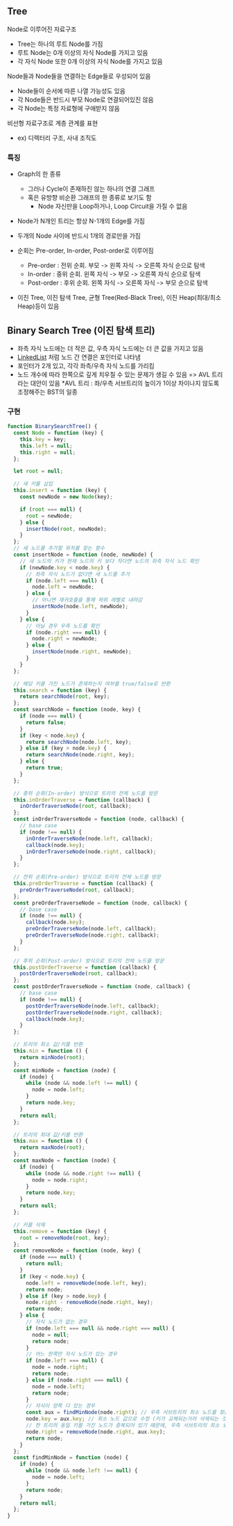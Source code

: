 ## Tree

Node로 이루어진 자료구조

- Tree는 하나의 루트 Node를 가짐
- 루트 Node는 0개 이상의 자식 Node를 가지고 있음
- 각 자식 Node 또한 0개 이상의 자식 Node를 가지고 있음

Node들과 Node들을 연결하는 Edge들로 우성되어 있음

- Node들이 순서에 따른 나열 가능성도 있음
- 각 Node들은 반드시 부모 Node로 연결되어있진 않음
- 각 Node는 특정 자료형에 구애받지 않음

비선형 자료구조로 계층 관계를 표현

- ex) 디렉터리 구조, 사내 조직도

### 특징

- Graph의 한 종류

  - 그러나 Cycle이 존재하진 않는 하나의 연결 그래프
  - 혹은 유방향 비순환 그래프의 한 종류로 보기도 함
    - Node 자신만을 Loop하거나, Loop Circuit을 가질 수 없음

- Node가 N개인 트리는 항상 N-1개의 Edge를 가짐
- 두개의 Node 사이에 반드시 1개의 경로만을 가짐
- 순회는 Pre-order, In-order, Post-order로 이루어짐
  - Pre-order : 전위 순회. 부모 -> 왼쪽 자식 -> 오른쪽 자식 순으로 탐색
  - In-order : 중위 순회. 왼쪽 자식 -> 부모 -> 오른쪽 자식 순으로 탐색
  - Post-order : 후위 순회. 왼쪽 자식 -> 오른쪽 자식 -> 부모 순으로 탐색
- 이진 Tree, 이진 탐색 Tree, 균형 Tree(Red-Black Tree), 이진 Heap(최대/최소 Heap)등이 있음

## Binary Search Tree (이진 탐색 트리)

- 좌측 자식 노드에는 더 작은 값, 우측 자식 노드에는 더 큰 값을 가지고 있음
- [LinkedList](https://github.com/Soujiro-a/TIL/blob/main/Data%20Structure/LinkedList.md) 처럼 노드 간 연결은 포인터로 나타냄
- 포인터가 2개 있고, 각각 좌측/우측 자식 노드를 가리킴
- 노드 개수에 따라 한쪽으로 깊게 치우칠 수 있는 문제가 생길 수 있음
  => AVL 트리라는 대안이 있음
  \*AVL 트리 : 좌/우측 서브트리의 높이가 1이상 차이나지 않도록 조정해주는 BST의 일종

### 구현

```js
function BinarySearchTree() {
  const Node = function (key) {
    this.key = key;
    this.left = null;
    this.right = null;
  };

  let root = null;

  // 새 키를 삽입
  this.insert = function (key) {
    const newNode = new Node(key);

    if (root === null) {
      root = newNode;
    } else {
      insertNode(root, newNode);
    }
  };
  // 새 노드를 추가할 위치를 찾는 함수
  const insertNode = function (node, newNode) {
    // 새 노드의 키가 현재 노드의 키 보다 작다면 노드의 좌측 자식 노드 확인
    if (newNode.key < node.key) {
      // 좌측 자식 노드가 없다면 새 노드를 추가
      if (node.left === null) {
        node.left = newNode;
      } else {
        // 아니면 재귀호출을 통해 하위 레벨로 내려감
        insertNode(node.left, newNode);
      }
    } else {
      // 아닐 경우 우측 노드를 확인
      if (node.right === null) {
        node.right = newNode;
      } else {
        insertNode(node.right, newNode);
      }
    }
  };

  // 해당 키를 가진 노드가 존재하는지 여부를 true/false로 반환
  this.search = function (key) {
    return searchNode(root, key);
  };
  const searchNode = function (node, key) {
    if (node === null) {
      return false;
    }
    if (key < node.key) {
      return searchNode(node.left, key);
    } else if (key > node.key) {
      return searchNode(node.right, key);
    } else {
      return true;
    }
  };

  // 중위 순회(In-order) 방식으로 트리의 전체 노드를 방문
  this.inOrderTraverse = function (callback) {
    inOrderTraverseNode(root, callback);
  };
  const inOrderTraverseNode = function (node, callback) {
    // base case
    if (node !== null) {
      inOrderTraverseNode(node.left, callback);
      callback(node.key);
      inOrderTraverseNode(node.right, callback);
    }
  };

  // 전위 순회(Pre-order) 방식으로 트리의 전체 노드를 방문
  this.preOrderTraverse = function (callback) {
    preOrderTraverseNode(root, callback);
  };
  const preOrderTraverseNode = function (node, callback) {
    // base case
    if (node !== null) {
      callback(node.key);
      preOrderTraverseNode(node.left, callback);
      preOrderTraverseNode(node.right, callback);
    }
  };

  // 후위 순회(Post-order) 방식으로 트리의 전체 노드를 방문
  this.postOrderTraverse = function (callback) {
    postOrderTraverseNode(root, callback);
  };
  const postOrderTraverseNode = function (node, callback) {
    // base case
    if (node !== null) {
      postOrderTraverseNode(node.left, callback);
      postOrderTraverseNode(node.right, callback);
      callback(node.key);
    }
  };

  // 트리의 최소 값/키를 반환
  this.min = function () {
    return minNode(root);
  };
  const minNode = function (node) {
    if (node) {
      while (node && node.left !== null) {
        node = node.left;
      }
      return node.key;
    }
    return null;
  };

  // 트리의 최대 값/키를 반환
  this.max = function () {
    return maxNode(root);
  };
  const maxNode = function (node) {
    if (node) {
      while (node && node.right !== null) {
        node = node.right;
      }
      return node.key;
    }
    return null;
  };

  // 키를 삭제
  this.remove = function (key) {
    root = removeNode(root, key);
  };
  const removeNode = function (node, key) {
    if (node === null) {
      return null;
    }
    if (key < node.key) {
      node.left = removeNode(node.left, key);
      return node;
    } else if (key > node.key) {
      node.right - removeNode(node.right, key);
      return node;
    } else {
      // 자식 노드가 없는 경우
      if (node.left === null && node.right === null) {
        node = null;
        return node;
      }
      // 어느 한쪽만 자식 노드가 있는 경우
      if (node.left === null) {
        node = node.right;
        return node;
      } else if (node.right === null) {
        node = node.left;
        return node;
      }
      // 자식이 양쪽 다 있는 경우
      const aux = findMinNode(node.right); // 우측 서브트리의 최소 노드를 찾음
      node.key = aux.key; // 최소 노드 값으로 수정 (키가 교체되는거라 삭제되는 것과 같은 효과)
      // 한 트리의 동일 키를 가진 노드가 중복되어 있기 떄문에, 우측 서브트리의 최소 노드는 삭제해야함
      node.right = removeNode(node.right, aux.key);
      return node;
    }
  };
  const findMinNode = function (node) {
    if (node) {
      while (node && node.left !== null) {
        node = node.left;
      }
      return node;
    }
    return null;
  };
}
```

